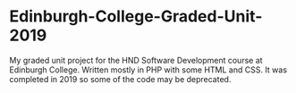 # Edinburgh-College-Graded-Unit-2019

My graded unit project for the HND Software Development course at Edinburgh College.
Written mostly in PHP with some HTML and CSS.
It was completed in 2019 so some of the code may be deprecated.
